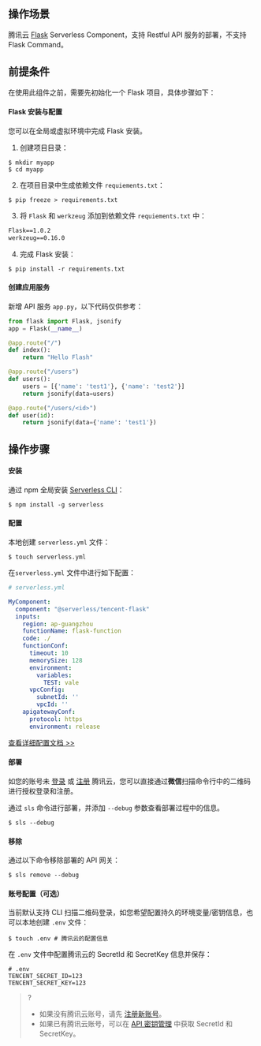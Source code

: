 ## 操作场景
腾讯云 [Flask](https://github.com/pallets/flask) Serverless Component，支持 Restful API 服务的部署，不支持 Flask Command。

## 前提条件
在使用此组件之前，需要先初始化一个 Flask 项目，具体步骤如下：
#### Flask 安装与配置
您可以在全局或虚拟环境中完成 Flask 安装。
1. 创建项目目录：
```shell
$ mkdir myapp
$ cd myapp
```
2. 在项目目录中生成依赖文件 `requiements.txt`：
```shell
$ pip freeze > requirements.txt
```
3. 将 `Flask` 和 `werkzeug` 添加到依赖文件 `requiements.txt` 中：
```txt
Flask==1.0.2
werkzeug==0.16.0
```
4. 完成 Flask 安装：
```shell
$ pip install -r requirements.txt
```

#### 创建应用服务
新增 API 服务 `app.py`，以下代码仅供参考：
```python
from flask import Flask, jsonify
app = Flask(__name__)

@app.route("/")
def index():
    return "Hello Flash"

@app.route("/users")
def users():
    users = [{'name': 'test1'}, {'name': 'test2'}]
    return jsonify(data=users)

@app.route("/users/<id>")
def user(id):
    return jsonify(data={'name': 'test1'})
```

## 操作步骤
#### 安装
通过 npm 全局安装 [Serverless CLI](https://github.com/serverless/serverless)：

```shell
$ npm install -g serverless
```

#### 配置
本地创建 `serverless.yml` 文件：
```shell
$ touch serverless.yml
```

在`serverless.yml` 文件中进行如下配置：
```yml
# serverless.yml

MyComponent:
  component: "@serverless/tencent-flask"
  inputs:
    region: ap-guangzhou 
    functionName: flask-function
    code: ./
    functionConf:
      timeout: 10
      memorySize: 128
      environment:
        variables:
          TEST: vale
      vpcConfig:
        subnetId: ''
        vpcId: ''
    apigatewayConf:
      protocol: https
      environment: release
```

[查看详细配置文档 >>](https://github.com/serverless-components/tencent-flask/blob/master/docs/configure.md)

#### 部署
如您的账号未 [登录](https://cloud.tencent.com/login) 或 [注册](https://cloud.tencent.com/register) 腾讯云，您可以直接通过**微信**扫描命令行中的二维码进行授权登录和注册。

通过 `sls` 命令进行部署，并添加 `--debug` 参数查看部署过程中的信息。
```shell
$ sls --debug
```

#### 移除
通过以下命令移除部署的 API 网关：
```shell
$ sls remove --debug
```

#### 账号配置（可选）
当前默认支持 CLI 扫描二维码登录，如您希望配置持久的环境变量/密钥信息，也可以本地创建 `.env` 文件：
```shell
$ touch .env # 腾讯云的配置信息
```

在 `.env` 文件中配置腾讯云的 SecretId 和 SecretKey 信息并保存：
```text
# .env
TENCENT_SECRET_ID=123
TENCENT_SECRET_KEY=123
```

>?
>- 如果没有腾讯云账号，请先 [注册新账号](https://cloud.tencent.com/register)。
>- 如果已有腾讯云账号，可以在 [API 密钥管理](https://console.cloud.tencent.com/cam/capi) 中获取 SecretId 和 SecretKey。


